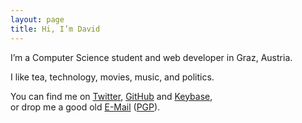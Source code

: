```yaml
---
layout: page
title: Hi, I’m David
---
```


I’m a Computer Science student and web developer in Graz, Austria.

I like tea, technology, movies, music, and politics.

You can find me on <a href="https://twitter.com/_daver">Twitter</a>, <a href="https://github.com/davidrauch">GitHub</a> and <a href="https://keybase.io/davidrauch">Keybase</a>,<br>or drop me a good old <a href="mailto:mail@davidrauch.at">E-Mail</a> (<a href="/pgp">PGP</a>).